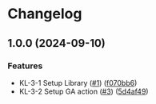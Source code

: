 # Changelog

## 1.0.0 (2024-09-10)


### Features

* KL-3-1 Setup Library ([#1](https://github.com/kamotelab/turnstile/issues/1)) ([f070bb6](https://github.com/kamotelab/turnstile/commit/f070bb6b08ab519bc86b9f5ff2e809d26f15293a))
* KL-3-2 Setup GA action ([#3](https://github.com/kamotelab/turnstile/issues/3)) ([5d4af49](https://github.com/kamotelab/turnstile/commit/5d4af49484ff1591d68bbef95475ce156f8250a1))
